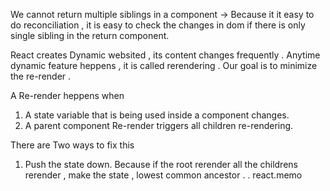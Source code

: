 We cannot return multiple siblings in a component -> Because it it easy to do reconciliation , it is easy to check the changes in dom if there is only single sibling in the return component.

React creates Dynamic websited , its content changes frequently .
Anytime dynamic feature heppens , it is called rerendering .
Our goal is to minimize the re-render .  

A Re-render heppens when 
1. A state variable that is being used inside a component changes.
2. A parent component Re-render triggers all children re-rendering.

There are Two ways to fix this 
1. Push the state down. Because if the root rerender all the childrens rerender , make the state , lowest common ancestor .
. react.memo